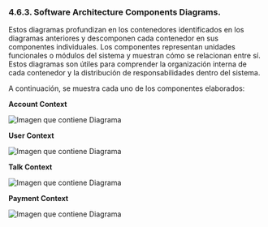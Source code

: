 ### 4\.6.3. Software Architecture Components Diagrams.

Estos diagramas profundizan en los contenedores identificados en los diagramas anteriores y descomponen cada contenedor en sus componentes individuales. Los componentes representan unidades funcionales o módulos del sistema y muestran cómo se relacionan entre sí. Estos diagramas son útiles para comprender la organización interna de cada contenedor y la distribución de responsabilidades dentro del sistema.

A continuación, se muestra cada uno de los componentes elaborados:

**Account Context**

![Imagen que contiene Diagrama](../Images/c4-component-account.png)

**User Context**

![Imagen que contiene Diagrama](../Images/c4-component-user.png)

**Talk Context**

![Imagen que contiene Diagrama](../Images/c4-component-talk.png)

**Payment Context**

![Imagen que contiene Diagrama](../Images/c4-component-payment.png)
